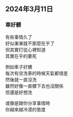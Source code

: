 ## 2024年3月11日
### 車好髒

有些事情久了  
好似漸漸就不那麼在乎了  
但其實打從心裡知道  
其實在乎的要死  

例如車子好髒  
每次有空洗車的時候天氣都很差  
然後就一直沒洗  
雖然好像一直髒下去也沒關係  
但還是好想洗  

或像是跟你分享事情時  
你越來越冷漠的態度  
